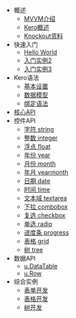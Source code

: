 * 概述
	* [MVVM介绍](mvvm.md)
	* [Kero概述](overview.md)
	* [Knockout资料](knockout.md)
* 快速入门
	* [Hello World]()
	* [入门实例2]()
	* [入门实例3]()
* Kero语法
	* [基本设置](dataTableUse.md)
	* [数据模型](datatable.md)
	* [绑定语法](syntax.md)
* [核心API](core.md)
* 控件API
	* [字符 string](string.md)
	* [整数 integer](integer.md)
	* [浮点 float](float.md)
	* [年份 year](year.md)
	* [月份 month](month.md)
	* [年月 yearmonth](yearmonth.md)
	* [日期 date](date.md)
	* [时间 time](time.md)
	* [文本域 textarea](textarea.md)
	* [下拉 combobox](combobox.md)
	* [复选 checkbox](checkbox.md)
	* [单选 radio](radio.md)
	* [进度条 progress](progress.md)
	* [表格 grid](grid.md)
	* [树 tree](tree.md)
* 数据API
	* [u.DataTable](udatatable.md)
	* [u.Row](row.md)
* 综合实例
	* [表单开发](dataTableForm.md)
	* [表格开发](dataTableGrid.md)
	* [树开发](dataTableTree.md)

	
